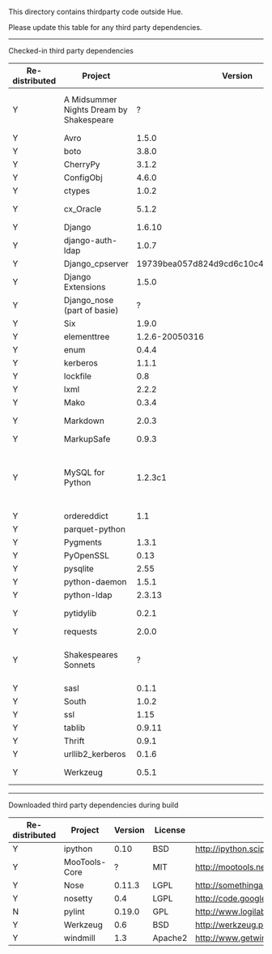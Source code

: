 This directory contains thirdparty code outside Hue.

Please update this table for any third party dependencies.

---
Checked-in third party dependencies

|Re-distributed|Project|Version|License|Source URL|
|--------------|-------|-------|-------|----------|
|Y|A Midsummer Nights Dream by Shakespeare|?|Public Domain from Gutenberg|http://www.gutenberg.org/dirs/etext98/2ws1710.txt|
|Y|Avro|1.5.0|ASL2|http://avro.apache.org/|
|Y|boto|3.8.0|MIT|https://github.com/boto/boto/|
|Y|CherryPy|3.1.2|BSD|http://www.cherrypy.org/|
|Y|ConfigObj|4.6.0|BSD|http://www.voidspace.org.uk/python/configobj.html|
|Y|ctypes|1.0.2|MIT|http://pypi.python.org/pypi/ctypes|
|Y|cx_Oracle|5.1.2|Python|http://downloads.sourceforge.net/project/cx-oracle/5.1.2/cx_Oracle-5.1.2.tar.gz|
|Y|Django|1.6.10|BSD|http://www.djangoproject.com/download/1.6.10/tarball/|
|Y|django-auth-ldap|1.0.7|BSD|http://bitbucket.org/psagers/django-auth-ldap/|
|Y|Django_cpserver|19739bea057d824d9cd6c10c4caec622e8e1c0b9|BSD|http://github.com/lincolnloop/django-cpserver/|
|Y|Django Extensions|1.5.0|New BSD|http://pypi.python.org/pypi/django-extensions/1.5.0|
|Y|Django_nose (part of basie)|?|MIT|http://code.basieproject.org/trunk/apps/django_nose/nose_runner.py|
|Y|Six|1.9.0|MIT|http://pypi.python.org/pypi/six/1.9.0|
|Y|elementtree|1.2.6-20050316|Python(MIT)|http://effbot.org/downloads#elementtree|
|Y|enum|0.4.4|Python|http://pypi.python.org/pypi/enum/|
|Y|kerberos|1.1.1|ASL2|http://pypi.python.org/pypi/kerberos|
|Y|lockfile|0.8|MIT|http://smontanaro.dyndns.org/python/lockfile-0.8.tar.gz|
|Y|lxml|2.2.2|BSD|http://codespeak.net/lxml/|
|Y|Mako|0.3.4|MIT|http://makotemplates.org/|
|Y|Markdown|2.0.3|BSD|http://pypi.python.org/packages/source/M/Markdown/Markdown-2.0.3.tar.gz|
|Y|MarkupSafe|0.9.3|BSD|http://pypi.python.org/pypi/MarkupSafe|
|Y|MySQL for Python|1.2.3c1|GPL or the original license based on Python 1.5.2|http://sourceforge.net/projects/mysql-python/|
|Y|ordereddict|1.1|MIT|https://pypi.python.org/pypi/ordereddict|
|Y|parquet-python||ASL2|https://github.com/jcrobak/parquet-python|
|Y|Pygments|1.3.1|BSD|http://pypi.python.org/pypi/Pygments|
|Y|PyOpenSSL|0.13|ASL2|https://launchpad.net/pyopenssl|
|Y|pysqlite|2.55|zlib/libpng|http://oss.itsystementwicklung.de/download/pysqlite/2.5/2.5.5/|
|Y|python-daemon|1.5.1|Python|http://pypi.python.org/pypi/python-daemon/|
|Y|python-ldap|2.3.13|Python|http://pypi.python.org/pypi/python-ldap/|
|Y|pytidylib|0.2.1|MIT|http://cloud.github.com/downloads/countergram/pytidylib/pytidylib-0.2.1.tar.gz|
|Y|requests|2.0.0|ASL2|https://github.com/kennethreitz/requests/|
|Y|Shakespeares Sonnets|?|Public Domain from Gutenberg|http://www.gutenberg.org/dirs/etext97/wssnt10.txt|
|Y|sasl|0.1.1|Apache|http://pypi.python.org/pypi/sasl/0.1.1|
|Y|South|1.0.2|Apache|http://south.aeracode.org/|
|Y|ssl|1.15|Python|http://pypi.python.org/pypi/ssl/1.15|
|Y|tablib|0.9.11|MIT|http://docs.python-tablib.org/en/latest/|
|Y|Thrift|0.9.1|Apache|http://incubator.apache.org/thrift/download/|
|Y|urllib2_kerberos|0.1.6|ASL2|http://pypi.python.org/pypi/urllib2_kerberos|
|Y|Werkzeug|0.5.1|BSD|http://pypi.python.org/packages/source/W/Werkzeug/Werkzeug-0.5.1.zip|

---
Downloaded third party dependencies during build

|Re-distributed|Project|Version|License|Source URL|
|--------------|-------|-------|-------|----------|
|Y|ipython|0.10|BSD|http://ipython.scipy.org/dist|
|Y|MooTools-Core|?|MIT|http://mootools.net/download|
|Y|Nose|0.11.3|LGPL|http://somethingaboutorange.com/mrl/projects/nose/0.11.3/|
|Y|nosetty|0.4|LGPL|http://code.google.com/p/nosetty/|
|N|pylint|0.19.0|GPL|http://www.logilab.org/project/pylint|
|Y|Werkzeug|0.6|BSD|http://werkzeug.pocoo.org/|
|Y|windmill|1.3|Apache2|http://www.getwindmill.com/|
